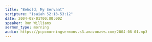 ```yaml
---
title: "Behold, My Servant"
scripture: "Isaiah 52:13-53:12"
date: 2004-08-01T00:00:00Z
speaker: Ron Williams
sermon_type: morning
audio: https://pcpcmorningsermons.s3.amazonaws.com/2004-08-01.mp3 
---
```




